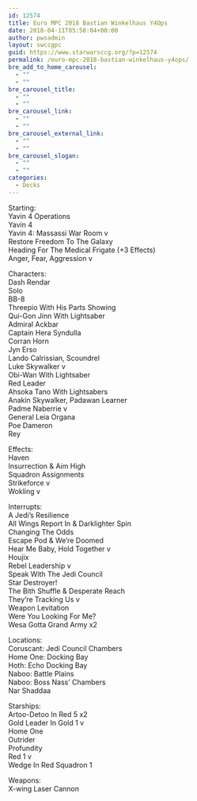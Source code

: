 ```yaml
---
id: 12574
title: Euro MPC 2018 Bastian Winkelhaus Y4Ops
date: 2018-04-11T05:58:04+00:00
author: pwsadmin
layout: swccgpc
guid: https://www.starwarsccg.org/?p=12574
permalink: /euro-mpc-2018-bastian-winkelhaus-y4ops/
bre_add_to_home_carousel:
  - ""
  - ""
bre_carousel_title:
  - ""
  - ""
bre_carousel_link:
  - ""
  - ""
bre_carousel_external_link:
  - ""
  - ""
bre_carousel_slogan:
  - ""
  - ""
categories:
  - Decks
---
```

Starting:  
Yavin 4 Operations  
Yavin 4  
Yavin 4: Massassi War Room v  
Restore Freedom To The Galaxy  
Heading For The Medical Frigate (+3 Effects)  
Anger, Fear, Aggression v

Characters:  
Dash Rendar  
Solo  
BB-8  
Threepio With His Parts Showing  
Qui-Gon Jinn With Lightsaber  
Admiral Ackbar  
Captain Hera Syndulla  
Corran Horn  
Jyn Erso  
Lando Calrissian, Scoundrel  
Luke Skywalker v  
Obi-Wan With Lightsaber  
Red Leader  
Ahsoka Tano With Lightsabers  
Anakin Skywalker, Padawan Learner  
Padme Naberrie v  
General Leia Organa  
Poe Dameron  
Rey

Effects:  
Haven  
Insurrection & Aim High  
Squadron Assignments  
Strikeforce v  
Wokling v

Interrupts:  
A Jedi’s Resilience  
All Wings Report In & Darklighter Spin  
Changing The Odds  
Escape Pod & We’re Doomed  
Hear Me Baby, Hold Together v  
Houjix  
Rebel Leadership v  
Speak With The Jedi Council  
Star Destroyer!  
The Bith Shuffle & Desperate Reach  
They’re Tracking Us v  
Weapon Levitation  
Were You Looking For Me?  
Wesa Gotta Grand Army x2

Locations:  
Coruscant: Jedi Council Chambers  
Home One: Docking Bay  
Hoth: Echo Docking Bay  
Naboo: Battle Plains  
Naboo: Boss Nass’ Chambers  
Nar Shaddaa

Starships:  
Artoo-Detoo In Red 5 x2  
Gold Leader In Gold 1 v  
Home One  
Outrider  
Profundity  
Red 1 v  
Wedge In Red Squadron 1

Weapons:  
X-wing Laser Cannon